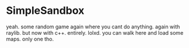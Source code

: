 # SimpleSandbox

yeah. some random game again where you cant do anything. again with raylib.
but now with c++. entirely. lolxd. you can walk here and load some maps.
only one tho.
